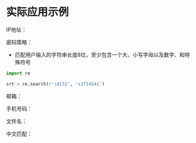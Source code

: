 # 实际应用示例

IP地址：

密码策略：

- 匹配用户输入的字符串长度8位，至少包含一个大、小写字母以及数字、和特殊符号

```python
import re

srt = re.search(r'\d{3}', 's3f1454{')
```


邮箱：


手机号码：


文件名：


中文匹配：